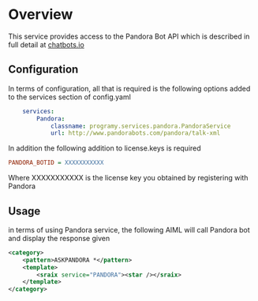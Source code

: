 # Overview
This service provides access to the Pandora Bot API which is described in full detail at [chatbots.io](https://developer.pandorabots.com/docs)

## Configuration
In terms of configuration, all that is required is the following options added to the services section of config.yaml
```yaml
    services:
        Pandora:
            classname: programy.services.pandora.PandoraService
            url: http://www.pandorabots.com/pandora/talk-xml
```
In addition the following addition to license.keys is required
```ini
PANDORA_BOTID = XXXXXXXXXXX
```
Where XXXXXXXXXXX is the license key you obtained by registering with Pandora

## Usage
in terms of using Pandora service, the following AIML will call Pandora bot and display the response given
```xml
<category>
    <pattern>ASKPANDORA *</pattern>
    <template>
        <sraix service="PANDORA"><star /></sraix>
    </template>
</category>
```

